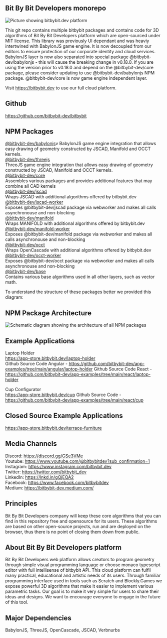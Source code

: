 ## Bit By Bit Developers monorepo

<img src="https://app.bitbybit.dev/assets/git-cover.png" alt="Picture showing bitbybit.dev platform">

This git repo contains multiple bitbybit packages and contains code for 3D algorithms of Bit By Bit Developers platform which are open-sourced under MIT license. This library was previously UI dependant and was heaviy intertwined with BabylonJS game engine. It is now decoupled from our editors to ensure protection of our corporate identity and cloud services. BabylonJS layer is now also separated into special package @bitbybit-dev/babylonjs - this will cause the breaking change in v0.18.0. If you are using the version prior to v0.18.0 and depend on the @bitbybit-dev/core package, please consider updating to use @bitbybit-dev/babylonjs NPM package. @bitbybit-dev/core is now game engine independent layer.

Visit https://bitbybit.dev to use our full cloud platform.

## Github
https://github.com/bitbybit-dev/bitbybit  

## NPM Packages

[@bitbybit-dev/babylonjs](https://www.npmjs.com/package/@bitbybit-dev/babylonjs)v
BabylonJS game engine integration that allows easy drawing of geometry constructed by JSCAD, Manifold and OCCT kernels.   
[@bitbybit-dev/threejs](https://www.npmjs.com/package/@bitbybit-dev/threejs)   
ThreeJS game engine integration that allows easy drawing of geometry constructed by JSCAD, Manifold and OCCT kernels.   
[@bitbybit-dev/core](https://www.npmjs.com/package/@bitbybit-dev/core)   
Assembles various packages and provides additional features that may combine all CAD kernels   
[@bitbybit-dev/jscad](https://www.npmjs.com/package/@bitbybit-dev/jscad)   
Wraps JSCAD with additional algorithms offered by bitbybit.dev   
[@bitbybit-dev/jscad-worker](https://www.npmjs.com/package/@bitbybit-dev/jscad-worker)   
Exposes @bitbybit-dev/jscad package via webworker and makes all calls asynchronouse and non-blocking   
[@bitbybit-dev/manifold](https://www.npmjs.com/package/@bitbybit-dev/manifold)   
Wraps MANIFOLD with additional algorithms offered by bitbybit.dev   
[@bitbybit-dev/manifold-worker](https://www.npmjs.com/package/@bitbybit-dev/manifold-worker)   
Exposes @bitbybit-dev/manifold package via webworker and makes all calls asynchronouse and non-blocking   
[@bitbybit-dev/occt](https://www.npmjs.com/package/@bitbybit-dev/occt)   
Wraps OpenCascade with additional algorithms offered by bitbybit.dev   
[@bitbybit-dev/occt-worker](https://www.npmjs.com/package/@bitbybit-dev/occt-worker)   
Exposes @bitbybit-dev/occt package via webworker and makes all calls asynchronouse and non-blocking      
[@bitbybit-dev/base](https://www.npmjs.com/package/@bitbybit-dev/base)   
Contains various base algorithms used in all other layers, such as vector math.   

To understand the structure of these packages better we provided this diagram:

## NPM Package Architecture
<img src="https://app.bitbybit.dev/assets/npm-package-architecture.jpeg" alt="Schematic diagram showing the architecture of all NPM packages">

## Example Applications
Laptop Holder   
https://app-store.bitbybit.dev/laptop-holder    
Github Source Code Angular - https://github.com/bitbybit-dev/app-examples/tree/main/angular/laptop-holder
Github Source Code React - https://github.com/bitbybit-dev/app-examples/tree/main/react/laptop-holder
  
Cup Configurator    
https://app-store.bitbybit.dev/cup
Github Source Code - https://github.com/bitbybit-dev/app-examples/tree/main/react/cup  

## Closed Source Example Applications
https://app-store.bitbybit.dev/terrace-furniture   

## Media Channels
Discord: https://discord.gg/GSe3VMe  
Youtube: https://www.youtube.com/@bitbybitdev?sub_confirmation=1  
Instagram: https://www.instagram.com/bitbybit.dev  
Twitter: https://twitter.com/bitbybit_dev  
LinkedIn: https://lnkd.in/gQjEQA2  
Facebook: https://www.facebook.com/bitbybitdev  
Medium: https://bitbybit-dev.medium.com/  

## Principles
Bit By Bit Developers company will keep these core algorithms that you can find in this repository free and opensource for its users. These algorithms are based on other open-source projects, run and are deployed on the browser, thus there is no point of closing them down from public.

## About Bit By Bit Developers platform
Bit By Bit Developers web platform allows creators to program geometry through simple visual programming language or choose monaco typescript editor with full intellisense of bitbybit API. This cloud platform can fulfil many practical, educational and artistic needs of its users. Through familiar programming interface used in tools such as Scratch and Blockly.Games we expose powerful 3D algorithms that make it easier to implement various parametric tasks. Our goal is to make it very simple for users to share their ideas and designs. We want to encourage everyone to engage in the future of this tool.

## Major Dependencies
BabylonJS, ThreeJS, OpenCascade, JSCAD, Verbnurbs